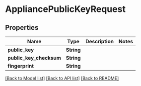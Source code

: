 # AppliancePublicKeyRequest

## Properties

Name | Type | Description | Notes
------------ | ------------- | ------------- | -------------
**public_key** | **String** |  | 
**public_key_checksum** | **String** |  | 
**fingerprint** | **String** |  | 

[[Back to Model list]](../README.md#documentation-for-models) [[Back to API list]](../README.md#documentation-for-api-endpoints) [[Back to README]](../README.md)


